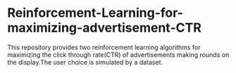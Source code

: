 # Reinforcement-Learning-for-maximizing-advertisement-CTR
This repository provides two reinforcement learning algorithms for maximizing the click through rate(CTR) of advertisements making rounds on the display.The user choice is simulated by a dataset.

